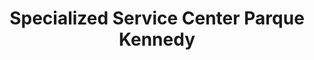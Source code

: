 ---
title: "Specialized Service Center Parque Kennedy"
url: /miraflores/specialized-service-center-parque-kennedy/
shop: Fahrrad
---